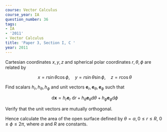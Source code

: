 ```yaml
---
course: Vector Calculus
course_year: IA
question_number: 36
tags:
- IA
- '2011'
- Vector Calculus
title: 'Paper 3, Section I, C '
year: 2011
---
```




Cartesian coordinates $x, y, z$ and spherical polar coordinates $r, \theta, \phi$ are related by

$$x=r \sin \theta \cos \phi, \quad y=r \sin \theta \sin \phi, \quad z=r \cos \theta$$

Find scalars $h_{r}, h_{\theta}, h_{\phi}$ and unit vectors $\mathbf{e}_{r}, \mathbf{e}_{\theta}, \mathbf{e}_{\phi}$ such that

$$\mathrm{d} \mathbf{x}=h_{r} \mathbf{e}_{r} \mathrm{~d} r+h_{\theta} \mathbf{e}_{\theta} \mathrm{d} \theta+h_{\phi} \mathbf{e}_{\phi} \mathrm{d} \phi$$

Verify that the unit vectors are mutually orthogonal.

Hence calculate the area of the open surface defined by $\theta=\alpha, 0 \leqslant r \leqslant R$, $0 \leqslant \phi \leqslant 2 \pi$, where $\alpha$ and $R$ are constants.